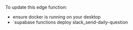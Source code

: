 To update this edge function:

- ensure docker is running on your desktop
- `supabase functions deploy slack_send-daily-question
